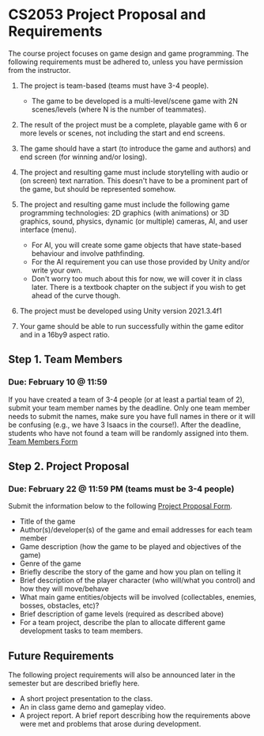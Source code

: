 # CS2053 Project Proposal and Requirements
The course project focuses on game design and game programming. The following requirements must be adhered to, unless you have permission from the instructor.

 1. The project is team-based (teams must have 3-4 people). 
    + The game to be developed is a multi-level/scene game with 2N scenes/levels (where N is the number of teammates).
        
 2. The result of the project must be a complete, playable game with 6 or more levels or scenes, not including the start and end screens.

 3. The game should have a start (to introduce the game and authors) and end screen (for winning and/or losing). 
 
 4. The project and resulting game must include storytelling with audio or (on screen) text narration. This doesn't have to be a prominent part of the game, but should be represented somehow.
 
 5. The project and resulting game must include the following game programming technologies: 2D graphics (with animations) or 3D graphics, sound, physics, dynamic (or multiple) cameras, AI, and user interface (menu). 
    + For AI, you will create some game objects that have state-based behaviour and involve pathfinding.
    + For the AI requirement you can use those provided by Unity and/or write your own.
    + Don't worry too much about this for now, we will cover it in class later. There is a textbook chapter on the subject if you wish to get ahead of the curve though.

 6. The project must be developed using Unity version 2021.3.4f1
 7. Your game should be able to run successfully within the game editor and in a 16by9 aspect ratio. 

## Step 1. Team Members
### Due: February 10 @ 11:59
If you have created a team of 3-4 people (or at least a partial team of 2), submit your team member names by the deadline. 
Only one team member needs to submit the names, make sure you have full names in there or it will be confusing (e.g., we have 3 Isaacs in the course!). 
After the deadline, students who have not found a team will be randomly assigned into them.
[Team Members Form](https://forms.office.com/Pages/ResponsePage.aspx?id=0m5OJJoz80e5XORTUcGYt2DDxygrQlhCsPZcM-EPthdUNEQ2UkM5V0lGQUVUS1JQNVo4TFQwNFpFRC4u)

  
## Step 2. Project Proposal
### Due: February 22 @ 11:59 PM (teams must be 3-4 people)
Submit the information below to the following [Project Proposal Form](https://forms.office.com/Pages/ResponsePage.aspx?id=0m5OJJoz80e5XORTUcGYt2DDxygrQlhCsPZcM-EPthdUNUxOV0FHQjFaTUxVRkNXSU9KVDUwRERYQy4u).

 - Title of the game
 - Author(s)/developer(s) of the game and email addresses for each team member
 - Game description (how the game to be played and objectives of the game)
 - Genre of the game
 - Briefly describe the story of the game and how you plan on telling it
 - Brief description of the player character (who will/what you control) and how they will move/behave
 - What main game entities/objects will be involved (collectables, enemies, bosses, obstacles, etc)?
 - Brief description of game levels (required as described above)
 - For a team project, describe the plan to allocate different game development tasks to team members.  

## Future Requirements
The following project requirements will also be announced later in the semester but are described briefly here.
 - A short project presentation to the class.
 - An in class game demo and gameplay video.
 - A project report. A brief report describing how the requirements above were met and problems that arose during development.
